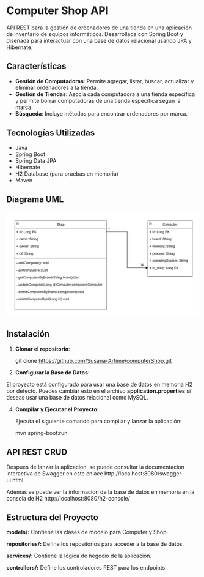 # Computer Shop API

API REST para la gestión de ordenadores de una tienda en una aplicación de inventario de equipos informáticos. Desarrollada con Spring Boot y diseñada para interactuar con una base de datos relacional usando JPA y Hibernate.

## Características

- **Gestión de Computadoras**: Permite agregar, listar, buscar, actualizar y eliminar ordenadores a la tienda.
- **Gestión de Tiendas**: Asocia cada computadora a una tienda específica y permite borrar computadoras de una tienda específica según la marca.
- **Búsqueda**: Incluye métodos para encontrar ordenadores por marca.

## Tecnologías Utilizadas

- Java
- Spring Boot
- Spring Data JPA
- Hibernate
- H2 Database (para pruebas en memoria)
- Maven

## Diagrama UML

![Diagrama UML](src/main/resources/diagramaUML.jpg)

## Instalación

1. **Clonar el repositorio**:
   
   git clone https://github.com/Susana-Artime/computerShop.git
  
   
3.  **Configurar la Base de Datos**:
   
   El proyecto está configurado para usar una base de datos en memoria H2 por defecto. Puedes cambiar esto en el archivo **application.properties** si deseas usar una base de datos relacional como MySQL.

4. **Compilar y Ejecutar el Proyecto**:

   Ejecuta el siguiente comando para compilar y lanzar la aplicación:
   
   mvn spring-boot:run

## API REST CRUD

Despues de lanzar la aplicacion, se puede consultar la documentacion interactiva de Swagger en este enlace http://localhost:8080/swagger-ui.html

Además se puede ver la informacion de la base de datos en memoria en la consola de H2 http://localhost:8080/h2-console/


## Estructura del Proyecto

**models/:** Contiene las clases de modelo para Computer y Shop.

**repositories/:** Define los repositorios para acceder a la base de datos.

**services/:** Contiene la lógica de negocio de la aplicación.

**controllers/:** Define los controladores REST para los endpoints.




